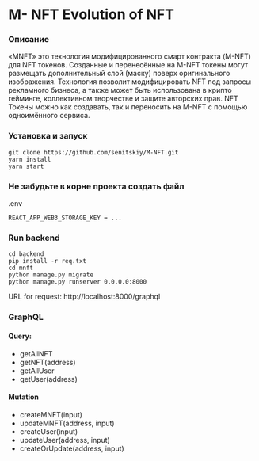 # M- NFT  Evolution of NFT
### Описание
«MNFT» это технология модифицированного смарт контракта (M-NFT) для NFT токенов. Созданные и перенесённые на M-NFT токены могут размещать дополнительный слой (маску) поверх оригинального изображения. Технология позволит модифицировать NFT под запросы рекламного бизнеса, а также может быть использована в крипто гейминге, коллективном творчестве и защите авторских прав.
NFT Токены можно как создавать, так и переносить на M-NFT с помощью одноимённого сервиса.

### Установка и запуск
```
git clone https://github.com/senitskiy/M-NFT.git
yarn install
yarn start
```

### Не забудьте в корне проекта создать файл 
.env
```
REACT_APP_WEB3_STORAGE_KEY = ...
```

### Run backend 

```
cd backend
pip install -r req.txt 
cd mnft
python manage.py migrate
python manage.py runserver 0.0.0.0:8000
```
URL for request: http://localhost:8000/graphql


### GraphQL 
#### Query:
- getAllNFT
- getNFT(address)
- getAllUser
- getUser(address)

#### Mutation
- createMNFT(input)
- updateMNFT(address, input)
- createUser(input)
- updateUser(address, input)
- createOrUpdate(address, input)

